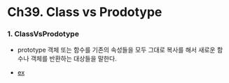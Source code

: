 # Ch39. Class vs Prodotype

### 1. ClassVsProdotype
- prototype 객체 또는 함수를 기존의 속성들을 모두 그대로 복사를 해서 새로운 함수나 객체를 반환하는 대상들을 말한다.  

- [ex](./index.js)  